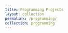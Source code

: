 ```yaml
---
title: Programming Projects
layout: collection
permalink: /programming/
collection: programming
---
```

